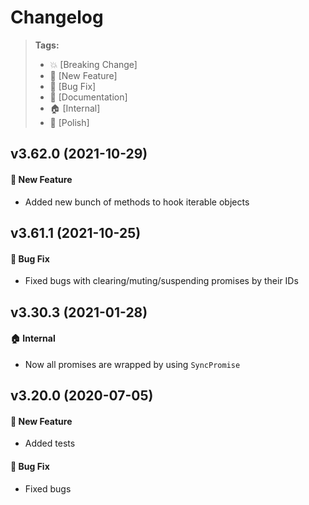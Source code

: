 Changelog
=========

> **Tags:**
> - :boom:       [Breaking Change]
> - :rocket:     [New Feature]
> - :bug:        [Bug Fix]
> - :memo:       [Documentation]
> - :house:      [Internal]
> - :nail_care:  [Polish]

## v3.62.0 (2021-10-29)

#### :rocket: New Feature

* Added new bunch of methods to hook iterable objects

## v3.61.1 (2021-10-25)

#### :bug: Bug Fix

* Fixed bugs with clearing/muting/suspending promises by their IDs

## v3.30.3 (2021-01-28)

#### :house: Internal

* Now all promises are wrapped by using `SyncPromise`

## v3.20.0 (2020-07-05)

#### :rocket: New Feature

* Added tests

#### :bug: Bug Fix

* Fixed bugs

